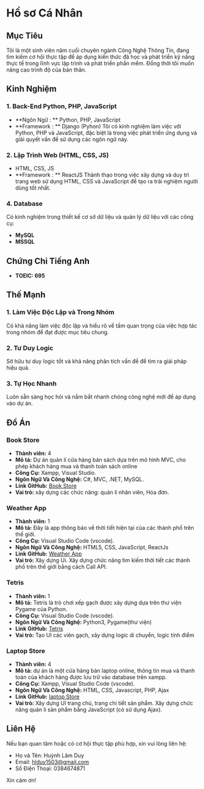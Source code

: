 # Hồ sơ Cá Nhân
## Mục Tiêu
Tôi là một sinh viên năm cuối chuyên ngành Công Nghệ Thông Tin, đang tìm kiếm cơ hội thực tập để áp dụng kiến thức đã học và phát triển kỹ năng thực tế trong lĩnh vực lập trình và phát triển phần mềm. Đồng thời tôi muốn nâng cao trình độ của bản thân.
## Kinh Nghiệm
### 1. Back-End Python, PHP, JavaScript
- **Ngôn Ngữ : ** Python, PHP, JavaScript
- **Framework : ** Django (Pyhon)
Tôi có kinh nghiệm làm việc với Python, PHP và JavaScript, đặc biệt là trong việc phát triển ứng dụng và giải quyết vấn đề sử dụng các ngôn ngữ này.
### 2. Lập Trình Web (HTML, CSS, JS)
- HTML, CSS, JS
- **Framework : ** ReactJS
Thành thạo trong việc xây dựng và duy trì trang web sử dụng HTML, CSS và JavaScript để tạo ra trải nghiệm người dùng tốt nhất.
### 4. Database
Có kinh nghiệm trong thiết kế cơ sở dữ liệu và quản lý dữ liệu với các công cụ:
- **MySQL** 
- **MSSQL** 

## Chứng Chỉ Tiếng Anh
- **TOEIC: 695**

## Thế Mạnh
### 1. Làm Việc Độc Lập và Trong Nhóm
Có khả năng làm việc độc lập và hiểu rõ về tầm quan trọng của việc hợp tác trong nhóm để đạt được mục tiêu chung.
### 2. Tư Duy Logic
Sở hữu tư duy logic tốt và khả năng phân tích vấn đề để tìm ra giải pháp hiệu quả.
### 3. Tự Học Nhanh
Luôn sẵn sàng học hỏi và nắm bắt nhanh chóng công nghệ mới để áp dụng vào dự án.
## Đồ Án

### Book Store
- **Thành viên:** 4
- **Mô tả:** Dự án quản lí cửa hàng bán sách dựa trên mô hình MVC, cho phép khách hàng mua và thanh toán sách online 
- **Công Cụ:**  Xampp, Visual Studio.
- **Ngôn Ngữ Và Công Nghệ:** C#, MVC, .NET, MySQL.
- **Link GitHub:** [Book Store](https://github.com/aydachettit/BookStore_project.git)
- **Vai trò:**  xây dựng các chức năng: quản lí nhân viên, Hóa đơn.

### Weather App
- **Thành viên:** 1
- **Mô tả:** Đây là app thông báo về thời tiết hiện tại của các thành phố trên thế giới.
- **Công Cụ:**  Visual Studio Code (vscode).
- **Ngôn Ngữ Và Công Nghệ:** HTML5, CSS, JavaScript, ReactJs
- **Link GitHub:** [Weather App](https://github.com/DuyHuynh153/Weather-App.git)
- **Vai trò:**  Xây dựng Ui. Xây dựng chức năng tìm kiếm thời tiết các thành phố trên thế giới bằng cách Call API.

### Tetris
- **Thành viên:** 1
- **Mô tả:** Tetris là trò chơi xếp gạch được xây dựng dựa trên thư viện Pygame của Python.
- **Công Cụ:**  Visual Studio Code (vscode).
- **Ngôn Ngữ Và Công Nghệ:** Python3, Pygame(thư viện)
- **Link GitHub:** [Tetris](https://github.com/DuyHuynh153/Tetris.git)
- **Vai trò:** Tạo UI các viên gạch, xây dựng logic di chuyển, logic tính điểm

### Laptop Store
- **Thành viên:** 4
- **Mô tả:** dự án là một cửa hàng bàn laptop online, thông tin mua và thanh toán của khách hàng được lưu trữ vào database trên xampp.
- **Công Cụ:** Xampp, Visual Studio Code (vscode).
- **Ngôn Ngữ Và Công Nghệ:** HTML, CSS, Javascript, PHP, Ajax
- **Link GitHub:** [laptop Store](https://github.com/NgKhacDuy/laptopSeller.git)
- **Vai trò:** Xây dựng UI trang chủ, trang chi tiết sản phẩm. Xây dựng chức năng quản lí sản phẩm bằng JavaScript (có sử dụng Ajax).

## Liên Hệ

Nếu bạn quan tâm hoặc có cơ hội thực tập phù hợp, xin vui lòng liên hệ:
- Họ và Tên: Huỳnh Lâm Duy
- Email: hlduy1503@gmail.com
- Số Điện Thoại: 0384674871

Xin cảm ơn!
